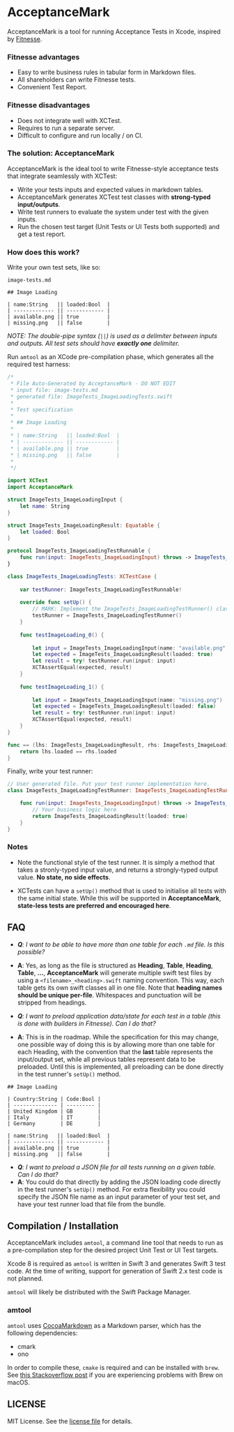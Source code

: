 # AcceptanceMark

AcceptanceMark is a tool for running Acceptance Tests in Xcode, inspired by [Fitnesse](http://fitnesse.org/).

### Fitnesse advantages

* Easy to write business rules in tabular form in Markdown files.
* All shareholders can write Fitnesse tests.
* Convenient Test Report.

### Fitnesse disadvantages

* Does not integrate well with XCTest.
* Requires to run a separate server.
* Difficult to configure and run locally / on CI.

### The solution: AcceptanceMark

AcceptanceMark is the ideal tool to write Fitnesse-style acceptance tests that integrate seamlessly with XCTest:

* Write your tests inputs and expected values in markdown tables.
* AcceptanceMark generates XCTest test classes with **strong-typed input/outputs**. 
* Write test runners to evaluate the system under test with the given inputs.
* Run the chosen test target (Unit Tests or UI Tests both supported) and get a test report.

### How does this work?

Write your own test sets, like so:

```
image-tests.md

## Image Loading

| name:String   || loaded:Bool  |
| ------------- || ------------ |
| available.png || true         |
| missing.png   || false        |
```

_NOTE: The double-pipe syntax (`||`) is used as a delimiter between inputs and outputs. All test sets should have **exactly one** delimiter._

Run `amtool` as an XCode pre-compilation phase, which generates all the required test harness:

```swift
/*
 * File Auto-Generated by AcceptanceMark - DO NOT EDIT
 * input file: image-tests.md
 * generated file: ImageTests_ImageLoadingTests.swift
 *
 * Test specification
 *
 * ## Image Loading
 *
 * | name:String   || loaded:Bool  |
 * | ------------- || ------------ |
 * | available.png || true         |
 * | missing.png   || false        |
 *
 */

import XCTest
import AcceptanceMark

struct ImageTests_ImageLoadingInput {
    let name: String
}

struct ImageTests_ImageLoadingResult: Equatable {
    let loaded: Bool
}

protocol ImageTests_ImageLoadingTestRunnable {
    func run(input: ImageTests_ImageLoadingInput) throws -> ImageTests_ImageLoadingResult
}

class ImageTests_ImageLoadingTests: XCTestCase {
    
    var testRunner: ImageTests_ImageLoadingTestRunnable!
    
    override func setUp() {
        // MARK: Implement the ImageTests_ImageLoadingTestRunner() class!
        testRunner = ImageTests_ImageLoadingTestRunner()
    }
    
    func testImageLoading_0() {
        
        let input = ImageTests_ImageLoadingInput(name: "available.png")
        let expected = ImageTests_ImageLoadingResult(loaded: true)
        let result = try! testRunner.run(input: input)
        XCTAssertEqual(expected, result)
    }
    
    func testImageLoading_1() {
        
        let input = ImageTests_ImageLoadingInput(name: "missing.png")
        let expected = ImageTests_ImageLoadingResult(loaded: false)
        let result = try! testRunner.run(input: input)
        XCTAssertEqual(expected, result)
    }
}

func == (lhs: ImageTests_ImageLoadingResult, rhs: ImageTests_ImageLoadingResult) -> Bool {
    return lhs.loaded == rhs.loaded
}
```

Finally, write your test runner:

```swift
// User generated file. Put your test runner implementation here.
class ImageTests_ImageLoadingTestRunner: ImageTests_ImageLoadingTestRunnable {

    func run(input: ImageTests_ImageLoadingInput) throws -> ImageTests_ImageLoadingResult {
        // Your business logic here
        return ImageTests_ImageLoadingResult(loaded: true)
    }
}
```

### Notes

* Note the functional style of the test runner. It is simply a method that takes a stronly-typed input value, and returns a strongly-typed output value. **No state, no side effects**.

* XCTests can have a `setUp()` method that is used to initialise all tests with the same initial state. While this _will_ be supported in **AcceptanceMark**, **state-less tests are preferred and encouraged here**.

## FAQ

* _**Q**: I want to be able to have more than one table for each `.md` file. Is this possible?_
* **A**: Yes, as long as the file is structured as **Heading**, **Table**, **Heading**, **Table**, **...**, **AcceptanceMark** will generate multiple swift test files by using a `<filename>_<heading>.swift` naming convention. This way, each table gets its own swift classes all in one file. Note that **heading names should be unique per-file**. Whitespaces and punctuation will be stripped from headings.

* _**Q**: I want to preload application data/state for each test in a table (this is done with builders in Fitnesse). Can I do that?_
* **A**: This is in the roadmap. While the specification for this may change, one possible way of doing this is by allowing more than one table for each Heading, with the convention that the **last** table represents the input/output set, while all previous tables represent data to be preloaded.
Until this is implemented, all preloading can be done directly in the test runner's `setUp()` method.

```
## Image Loading

| Country:String | Code:Bool |
| -------------- | --------- |
| United Kingdom | GB        |
| Italy          | IT        |
| Germany        | DE        |
 
| name:String   || loaded:Bool  |
| ------------- || ------------ |
| available.png || true         |
| missing.png   || false        |

```

* _**Q**: I want to preload a JSON file for all tests running on a given table. Can I do that?_
* **A**: You could do that directly by adding the JSON loading code directly in the test runner's `setUp()` method. For extra flexibility you could specify the JSON file name as an input parameter of your test set, and have your test runner load that file from the bundle.

## Compilation / Installation

AcceptanceMark includes `amtool`, a command line tool that needs to run as a pre-compilation step for the desired project Unit Test or UI Test targets.

Xcode 8 is required as `amtool` is written in Swift 3 and generates Swift 3 test code. At the time of writing, support for generation of Swift 2.x test code is not planned.

`amtool` will likely be distributed with the Swift Package Manager.

### amtool

`amtool` uses [CocoaMarkdown](https://github.com/indragiek/CocoaMarkdown) as a Markdown parser, which has the following dependencies:

* cmark
* ono

In order to compile these, `cmake` is required and can be installed with `brew`. See [this Stackoverflow post](http://stackoverflow.com/questions/24652996/homebrew-not-working-on-osx) if you are experiencing problems with Brew on macOS.

  

## LICENSE

MIT License. See the [license file](LICENSE.md) for details.

